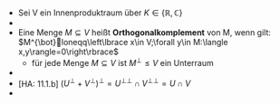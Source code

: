 - Sei V ein Innenproduktraum über $K\in\left\lbrace\mathbb{R},\mathbb{C}\right\rbrace$
-
- Eine Menge $M\subseteq V$ heißt **Orthogonalkomplement** von M, wenn gilt: $M^{\bot}loneqq\left\lbrace x\in V;\forall y\in M:\langle x,y\rangle=0\right\rbrace$
	- für jede Menge $M\subseteq V$ ist $M^{\bot}\leq V$ ein Unterraum
-
- [HA: 11.1.b] $\left(U^{\bot}+V^{\bot}\right)^{\bot}=U^{\bot\bot}\cap V^{\bot\bot}=U\cap V$
-